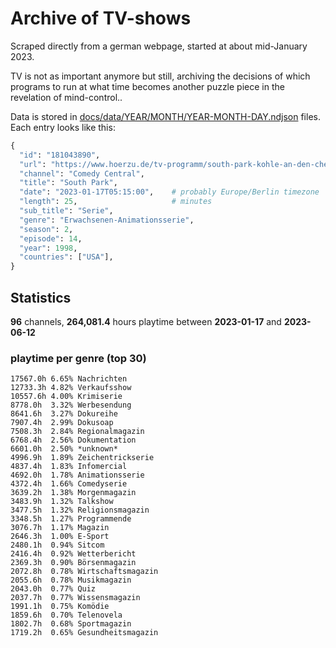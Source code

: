# Archive of TV-shows

Scraped directly from a german webpage, started at about mid-January 2023.

TV is not as important anymore but still, archiving the decisions of which programs to run at what time
becomes another puzzle piece in the revelation of mind-control.. 

Data is stored in [docs/data/YEAR/MONTH/YEAR-MONTH-DAY.ndjson](docs/data/) files. 
Each entry looks like this:

```python
{
  "id": "181043890", 
  "url": "https://www.hoerzu.de/tv-programm/south-park-kohle-an-den-chefkoch/bid_181043890/", 
  "channel": "Comedy Central", 
  "title": "South Park", 
  "date": "2023-01-17T05:15:00",    # probably Europe/Berlin timezone 
  "length": 25,                     # minutes 
  "sub_title": "Serie", 
  "genre": "Erwachsenen-Animationsserie", 
  "season": 2, 
  "episode": 14, 
  "year": 1998, 
  "countries": ["USA"],
}
```

## Statistics

**96** channels, **264,081.4** hours playtime between **2023-01-17** and **2023-06-12**


### playtime per genre (top 30)

    17567.0h 6.65% Nachrichten
    12733.3h 4.82% Verkaufsshow
    10557.6h 4.00% Krimiserie
    8778.0h  3.32% Werbesendung
    8641.6h  3.27% Dokureihe
    7907.4h  2.99% Dokusoap
    7508.3h  2.84% Regionalmagazin
    6768.4h  2.56% Dokumentation
    6601.0h  2.50% *unknown*
    4996.9h  1.89% Zeichentrickserie
    4837.4h  1.83% Infomercial
    4692.0h  1.78% Animationsserie
    4372.4h  1.66% Comedyserie
    3639.2h  1.38% Morgenmagazin
    3483.9h  1.32% Talkshow
    3477.5h  1.32% Religionsmagazin
    3348.5h  1.27% Programmende
    3076.7h  1.17% Magazin
    2646.3h  1.00% E-Sport
    2480.1h  0.94% Sitcom
    2416.4h  0.92% Wetterbericht
    2369.3h  0.90% Börsenmagazin
    2072.8h  0.78% Wirtschaftsmagazin
    2055.6h  0.78% Musikmagazin
    2043.0h  0.77% Quiz
    2037.7h  0.77% Wissensmagazin
    1991.1h  0.75% Komödie
    1859.6h  0.70% Telenovela
    1802.7h  0.68% Sportmagazin
    1719.2h  0.65% Gesundheitsmagazin
